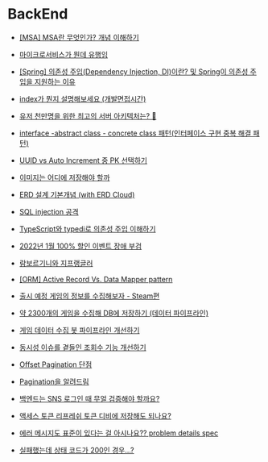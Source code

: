 # BackEnd

- [[MSA] MSA란 무엇인가? 개념 이해하기](https://wooaoe.tistory.com/57)

- [마이크로서비스가 뭔데 유행임](https://www.youtube.com/watch?v=ZRpsB3ODr6M)

- [[Spring] 의존성 주입(Dependency Injection, DI)이란? 및 Spring이 의존성 주입을 지원하는 이유](https://mangkyu.tistory.com/150)

- [index가 뭔지 설명해보세요 (개발면접시간)](https://www.youtube.com/watch?v=iNvYsGKelYs)

- [유저 천만명을 위한 최고의 서버 아키텍처는? 👀](https://www.youtube.com/watch?v=-03fvKbziPU)

- [interface -abstract class - concrete class 패턴(인터페이스 구현 중복 해결 패턴)](https://effectiveprogramming.tistory.com/entry/interface-abstract-class-concrete-class-%ED%8C%A8%ED%84%B4)

- [UUID vs Auto Increment 중 PK 선택하기](https://stir.tistory.com/294)

- [이미지는 어디에 저장해야 할까](https://hs-archive.tistory.com/42)

- [ERD 설계 기본개념 (with ERD Cloud)](https://blog.naver.com/PostView.naver?blogId=sssang97&logNo=222808912681)

- [SQL injection 공격](https://www.youtube.com/watch?v=FoZ2cucLiDs)

- [TypeScript와 typedi로 의존성 주입 이해하기](https://medium.com/@HoseungJang/typescript와-typedi로-의존성-주입-이해하기-5d83ef1977f9)

- [2022년 1월 100% 할인 이벤트 장애 부검](https://tech.inflab.com/202201-event-postmortem/)

- [람보르기니와 지프랭글러](https://jojoldu.tistory.com/677)

- [[ORM] Active Record Vs. Data Mapper pattern](https://velog.io/@nittre/ORM-Active-Record-Vs.-Data-Mapper-pattern)

- [출시 예정 게임의 정보를 수집해보자 - Steam편](https://velog.io/@grit_munhyeok/%EA%B2%9C%EB%A6%B0%EB%8D%94-%EC%8A%A4%ED%81%AC%EB%9E%98%ED%95%91-%EB%B4%87-%EC%A0%9C%EC%9E%91%EA%B8%B0-Steam)

- [약 2300개의 게임을 수집해 DB에 저장하기 (데이터 파이프라인)](https://velog.io/@grit_munhyeok/%EC%95%BD-2300%EA%B0%9C%EC%9D%98-%EA%B2%8C%EC%9E%84%EC%9D%84-%EC%88%98%EC%A7%91%ED%95%B4-DB%EC%97%90-%EC%A0%80%EC%9E%A5%ED%95%98%EA%B8%B0)

- [게임 데이터 수집 봇 파이프라인 개선하기](https://velog.io/@grit_munhyeok/%EA%B2%8C%EC%9E%84-%EB%8D%B0%EC%9D%B4%ED%84%B0-%EC%88%98%EC%A7%91-%EB%B4%87-%EB%AC%B8%EC%A0%9C%EC%A0%90-%EB%B0%8F-%EA%B0%9C%EC%84%A0%ED%95%98%EA%B8%B0)

- [동시성 이슈를 곁들인 조회수 기능 개선하기](https://velog.io/@carol_ly/%EB%8F%99%EC%8B%9C%EC%84%B1-%EC%9D%B4%EC%8A%88%EB%A5%BC-%EA%B3%81%EB%93%A4%EC%9D%B8-%EC%A1%B0%ED%9A%8C%EC%88%98-%EA%B8%B0%EB%8A%A5-%EA%B0%9C%EC%84%A0%ED%95%98%EA%B8%B0)

- [Offset Pagination 단점](https://www.youtube.com/shorts/TK1m6AhoekE)

- [Pagination을 알려드림](https://www.youtube.com/watch?v=Rd0xBOT6xao)

- [백엔드는 SNS 로그인 때 무얼 검증해야 할까요?](https://youtube.com/shorts/vOE8vCGlE6I?si=M74_zB4JjqcS7YcC)

- [액세스 토큰 리프레쉬 토큰 디비에 저장해도 되나요?](https://youtube.com/shorts/9G3wHxK3zLg?si=mmISP3M-DxK0hcJO)

- [에러 메시지도 표준이 있다는 걸 아시나요?? problem details spec](https://www.youtube.com/shorts/_r880rjE3fM?si=vOga0rNn7u2E0dDu)

- [실패했는데 상태 코드가 200인 경우…?](https://youtube.com/shorts/BEIng-2BH24?si=KhPAcTq4RLps2KgJ)
